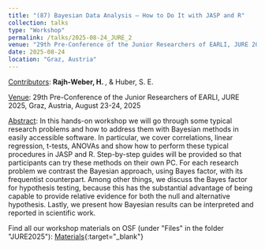 ```yaml
---
title: "(87) Bayesian Data Analysis – How to Do It with JASP and R"
collection: talks
type: "Workshop"
permalink: /talks/2025-08-24_JURE_2
venue: "29th Pre-Conference of the Junior Researchers of EARLI, JURE 2025"
date: 2025-08-24
location: "Graz, Austria"
---
```


<u>Contributors</u>: <b>Rajh-Weber, H. </b>, & Huber, S. E.

<u>Venue</u>: 29th Pre-Conference of the Junior Researchers of EARLI, JURE 2025, Graz, Austria, August 23-24, 2025

<u>Abstract</u>: In this hands-on workshop we will go through some typical research problems and how to address them with Bayesian methods in easily accessible software. In particular, we cover correlations, linear regression, t-tests, ANOVAs and show how to perform these typical procedures in JASP and R. Step-by-step guides will be provided so that participants can try these methods on their own PC. For each research problem we contrast the Bayesian approach, using Bayes factor, with its frequentist counterpart. Among other things, we discuss the Bayes factor for hypothesis testing, because this has the substantial advantage of being capable to provide relative evidence for both the null and alternative hypothesis. Lastly, we present how Bayesian results can be interpreted and reported in scientific work.

Find all our workshop materials on OSF (under "Files" in the folder "JURE2025"): [Materials](https://osf.io/9tcx3/){:target="_blank"}
